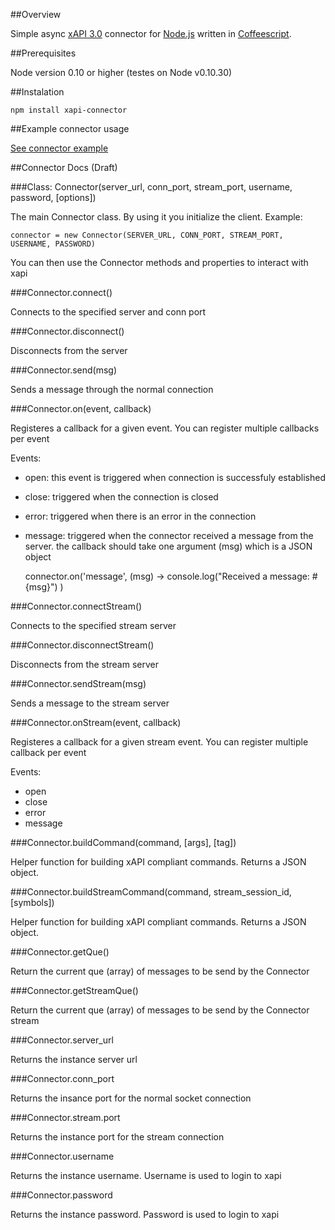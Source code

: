 ##Overview

Simple async [xAPI 3.0](http://developers.xstore.pro/) connector for [Node.js](http://nodejs.org/) written in [Coffeescript](http://coffeescript.org/).

##Prerequisites

Node version 0.10 or higher (testes on Node v0.10.30)

##Instalation

`npm install xapi-connector`

##Example connector usage

[See connector example](src/connector-example.litcoffee)

##Connector Docs (Draft)

###Class: Connector(server_url, conn_port, stream_port, username, password, [options])

The main Connector class. By using it you initialize the client. Example:

    connector = new Connector(SERVER_URL, CONN_PORT, STREAM_PORT, USERNAME, PASSWORD)

You can then use the Connector methods and properties to interact with xapi

###Connector.connect()

Connects to the specified server and conn port

###Connector.disconnect()

Disconnects from the server

###Connector.send(msg)

Sends a message through the normal connection

###Connector.on(event, callback)

Registeres a callback for a given event. You can register multiple callbacks per event

Events:
- open: this event is triggered when connection is successfuly established
- close: triggered when the connection is closed
- error: triggered when there is an error in the connection
- message: triggered when the connector received a message from the server. the callback should take one argument (msg) which is a JSON object

    connector.on('message', (msg) ->
      console.log("Received a message: #{msg}")
    )

###Connector.connectStream()

Connects to the specified stream server

###Connector.disconnectStream()

Disconnects from the stream server

###Connector.sendStream(msg)

Sends a message to the stream server

###Connector.onStream(event, callback)

Registeres a callback for a given stream event. You can register multiple callback per event

Events:
- open
- close
- error
- message

###Connector.buildCommand(command, [args], [tag])

Helper function for building xAPI compliant commands. Returns a JSON object.

###Connector.buildStreamCommand(command, stream_session_id, [symbols])

Helper function for building xAPI compliant commands. Returns a JSON object.

###Connector.getQue()

Return the current que (array) of messages to be send by the Connector

###Connector.getStreamQue()

Return the current que (array) of messages to be send by the Connector stream

###Connector.server_url

Returns the instance server url

###Connector.conn_port

Returns the insance port for the normal socket connection

###Connector.stream.port

Returns the instance port for the stream connection

###Connector.username

Returns the instance username. Username is used to login to xapi

###Connector.password

Returns the instance password. Password is used to login to xapi
